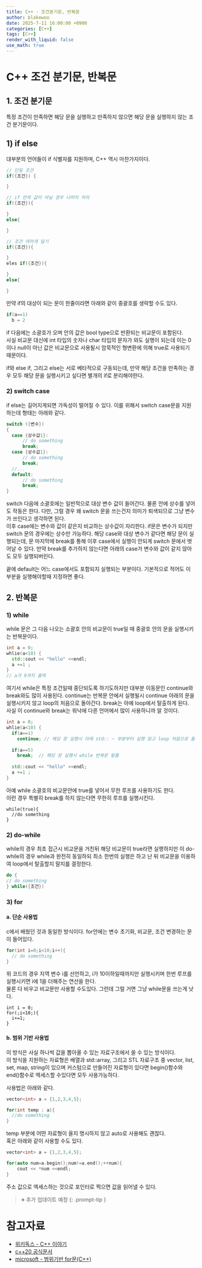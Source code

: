```yaml
---
title: C++ - 조건분기문, 반복문
author: blakewoo
date: 2025-7-11 16:00:00 +0900
categories: [C++]
tags: [C++] 
render_with_liquid: false
use_math: true
---
```


# C++ 조건 분기문, 반복문
## 1. 조건 분기문
특정 조건이 만족하면 해당 문을 실행하고 만족하지 않으면 해당 문을 실행하지 않는 조건 분기문이다. 

## 1) if else
대부분의 언어들이 if 식별자를 지원하며, C++ 역시 마찬가지이다.

```cpp
// 단일 조건
if({조건}) {

}

// if 안의 값이 아닐 경우 나머지 처리
if({조건}){

}
else{

}

// 조건 여러개 달기
if({조건}){

}
eles if({조건}){

}
else{

}
```

만약 if의 대상이 되는 문이 한줄이라면 아래와 같이 중괄호를 생략할 수도 있다.
```cpp
if(a==1)
  b = 2
```


if 다음에는 소괄호가 오며 안의 값은 bool type으로 반환되는 비교문이 포함된다.   
사실 비교문 대신에 int 타입의 숫자나 char 타입의 문자가 와도 실행이 되는데 이는 0이나 null이 아닌 값은 비교문으로 사용될시
암묵적인 형변환에 의해 true로 사용되기 때문이다.

if와 else if, 그리고 else는 서로 베타적으로 구동되는데, 만약 해당 조건을 만족하는 경우 모두 해당 문을 실행시키고 싶다면
별개의 if로 분리해야한다.

### 2) switch case
if else는 길어지게되면 가독성이 떨어질 수 있다. 이를 위해서 switch case문을 지원하는데 형태는 아래와 같다.

```cpp
switch ({변수})
{
  case {상수값1}:
      // do something
      break;
  case {상수값1}:
      // do something
      break;
  //...
  default:
      // do something
      break;
}
```

switch 다음에 소괄호에는 일반적으로 대상 변수 값이 들어간다. 물론 안에 상수를 넣어도 작동은 한다. 다만, 그럴 경우
왜 switch 문을 쓰는건지 의미가 퇴색되므로 그냥 변수가 쓰인다고 생각하면 된다.   
이후 case에는 변수와 값이 같은지 비교하는 상수값이 자리한다. if문은 변수가 되지만 switch 문의 경우에는
상수만 가능하다. 해당 case와 대상 변수가 같다면 해당 문이 실행되는데, 문 마지막에 break를 통해 이후 case에서 실행이 안되게
switch 문에서 벗어날 수 있다. 만약 break를 추가하지 않는다면 아래의 case가 변수와 값이 같지 않아도 모두 실행되버린다.    

끝에 default는 어느 case에서도 포함되지 실행되는 부분이다. 기본적으로 적어도 이 부분을 실행해야할때 지정하면 좋다.

## 2. 반복문
### 1) while
while 문은 그 다음 나오는 소괄호 안의 비교문이 true일 때 중괄호 안의 문을 실행시키는 반복문이다.

```cpp
int a = 0;
whlie(a<10) {
  std::cout << "hello" <<endl;
  a +=1 ;
}
// a가 9까지 출력
```

여기서 while은 특정 조건일때 중단되도록 하기도하지만 대부분 이동문인 continue와 break와도 많이 사용된다.
continue는 반복문 안에서 실행될시 continue 아래의 문을 실행시키지 않고 loop의 처음으로 돌아간다.
break는 아예 loop에서 탈출하게 된다.   
사실 이 continue와 break는 워낙에 다른 언어에서 많이 사용하니까 알 것이다.

```cpp
int a = 0;
whlie(a<10) {
  if(a==1)
    continue; // 해당 문 실행시 아래 std:: ~ 부분부터 실행 않고 loop 처음으로 돌아감
    
  if(a==5)
    break;  // 해당 문 실행시 while 반복문 탈줄
    
  std::cout << "hello" <<endl;
  a +=1 ;
}
```

아예 while 소괄호의 비교문안에 true를 넣어서 무한 루프를 사용하기도 한다.   
이런 경우 특별히 break를 하지 않는다면 무한히 루프를 실행시킨다.

```
while(true){
  //do something
}
```


### 2) do-while
while의 경우 최초 접근시 비교문을 거친뒤 해당 비교문이 true라면 실행하지만 이 do-while의 경우 while과 완전히 동일하되
최소 한번의 실행은 하고 난 뒤 비교문을 이용하여 loop에서 탈출할지 말지를 결정한다.

```cpp
do {
// do something
} while({조건})
```

### 3) for
#### a. 단순 사용법
c에서 배웠던 것과 동일한 방식이다. for안에는 변수 초기화, 비교문, 조건 변경하는 문이 들어있다.

```cpp
for(int i=0;i<10;i++){
  // do something
}
```

위 코드의 경우 지역 변수 i를 선언하고, i가 10이하일때까지만 실행시키며 한번 루프를 실행시키면 i에 1을 더해주는 연산을 한다.   
물론 다 비우고 비교문만 사용할 수도있다.
그런데 그럴 거면 그냥 while문을 쓰는게 낫다.

```
int i = 0;
for(;i<10;){
  i+=1;
}
```

#### b. 범위 기반 사용법
이 방식은 사실 하나씩 값을 뽑아올 수 있는 자료구조에서 쓸 수 있는 방식이다.   
이 방식을 지원하는 자료형은 배열과 std::array, 그리고 STL 자료구조 중 vector, list, set, map, string이 있으며
커스텀으로 만들어진 자료형이 있다면 begin()함수와 end()함수로 엑세스할 수있다면 모두 사용가능하다.

사용법은 아래와 같다.

```cpp
vector<int> a = {1,2,3,4,5};

for(int temp : a){
  //do something
}
```

temp 부분에 어떤 자료형이 올지 명시하지 않고 auto로 사용해도 괜찮다.   
혹은 아래와 같이 사용할 수도 있다.

```cpp
vector<int> a = {1,2,3,4,5};

for(auto num=a.begin();num!=a.end();++num){
    cout << *num <<endl;
}
```

주소 값으로 엑세스하는 것으로 포인터로 찍으면 값을 읽어낼 수 있다.

> ※ 추가 업데이트 예정
{: .prompt-tip }

# 참고자료
- [위키독스 - C++ 이야기](https://wikidocs.net/25044)
- [c++20 공식문서](https://isocpp.org/files/papers/N4860.pdf)
- [microsoft - 범위기반 for문(C++)](https://learn.microsoft.com/ko-kr/cpp/cpp/range-based-for-statement-cpp?view=msvc-170)
